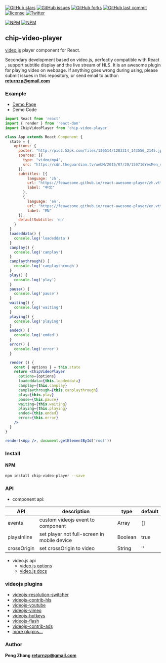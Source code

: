 [![GitHub stars](https://img.shields.io/github/stars/feawesome/react-awesome-player.svg?style=flat-square)](https://github.com/feawesome/react-awesome-player/stargazers)
[![GitHub issues](https://img.shields.io/github/issues/feawesome/react-awesome-player.svg?style=flat-square)](https://github.com/feawesome/react-awesome-player/issues)
[![GitHub forks](https://img.shields.io/github/forks/feawesome/react-awesome-player.svg?style=flat-square)](https://github.com/feawesome/react-awesome-player/network)
[![GitHub last commit](https://img.shields.io/github/last-commit/google/skia.svg?style=flat-square)](https://github.com/feawesome/react-awesome-player)
[![license](https://img.shields.io/github/license/mashape/apistatus.svg?style=flat-square)](https://github.com/feawesome/react-awesome-player)
[![Twitter](https://img.shields.io/twitter/url/https/github.com/feawesome/react-awesome-player.svg?style=flat-square)](https://twitter.com/intent/tweet?url=https://github.com/feawesome/react-awesome-player)

[![NPM](https://nodei.co/npm/react-awesome-player.png?downloads=true&downloadRank=true&stars=true)](https://nodei.co/npm/react-awesome-player/)
[![NPM](https://nodei.co/npm-dl/react-awesome-player.png?months=9&height=3)](https://nodei.co/npm/react-awesome-player/)


## chip-video-player

[video.js](https://github.com/videojs/video.js) player component for React.

Secondary development based on video.js, perfectly compatible with React , support subtitle display and the live stream of HLS. It is an awesome plugin for playing video on webpage.
If anything goes wrong during using, please submit issues in this repository, or send email to author: **returnzp@gmail.com**

### Example

* [Demo Page](https://feawesome.github.io/react-awesome-player)
* Demo Code
```jsx
import React from 'react'
import { render } from 'react-dom'
import ChipVideoPlayer from 'chip-video-player'

class App extends React.Component {
  state = {
    options: {
      poster: "http://pic2.52pk.com/files/130514/1283314_143556_2145.jpg",
      sources: [{
        type: "video/mp4",
        src: "https://cdn.theguardian.tv/webM/2015/07/20/150716YesMen_synd_768k_vp8.webm"
      }],
      subtitles: [{
          language: 'zh',
          url: "https://feawesome.github.io/react-awesome-player/zh.vtt",
          label: "中文"
        },
        {
          language: 'en',
          url: "https://feawesome.github.io/react-awesome-player/en.vtt",
          label: "EN"
      }],
      defaultSubtitle: 'en'
    }
  }
  loadeddata() {
    console.log('loadeddata')
  }
  canplay() {
    console.log('canplay')
  }
  canplaythrough() {
    console.log('canplaythrough')
  }
  play() {
    console.log('play')
  }
  pause() {
    console.log('pause')
  }
  waiting() {
    console.log('waiting')
  }
  playing() {
    console.log('playing')
  }
  ended() {
    console.log('ended')
  }
  error() {
    console.log('error')
  }

  render () {
    const { options } = this.state
    return <ChipVideoPlayer
      options={options}
      loadeddata={this.loadeddata}
      canplay={this.canplay}
      canplaythrough={this.canplaythrough}
      play={this.play}
      pause={this.pause}
      waiting={this.waiting}
      playing={this.playing}
      ended={this.ended}
      error={this.error}
    />
  }
}

render(<App />, document.getElementById('root'))

```


### Install
#### NPM

``` bash
npm install chip-video-player --save
```


### API
- component api:

| API | description | type | default |
| -   | -           | -    | -       |
| events   | custom videojs event to component | Array | [] |
| playsInline   | set player not full-screen in mobile device | Boolean | true |
| crossOrigin   | set crossOrigin to video | String | '' |

- video.js api
  * [video.js options](http://docs.videojs.com/tutorial-options.html)
  * [video.js docs](http://docs.videojs.com/)

### videojs plugins

- [videojs-resolution-switcher](https://github.com/kmoskwiak/videojs-resolution-switcher)
- [videojs-contrib-hls](https://github.com/videojs/videojs-contrib-hls)
- [videojs-youtube](https://github.com/videojs/videojs-youtube)
- [videojs-vimeo](https://github.com/videojs/videojs-vimeo)
- [videojs-hotkeys](https://github.com/ctd1500/videojs-hotkeys)
- [videojs-flash](https://github.com/videojs/videojs-flash)
- [videojs-contrib-ads](https://github.com/videojs/videojs-contrib-ads)
- [more plugins...](https://github.com/search?o=desc&q=videojs+plugin&s=stars&type=Repositories&utf8=%E2%9C%93)


### Author
**Peng Zhang**
**returnzp@gmail.com**
